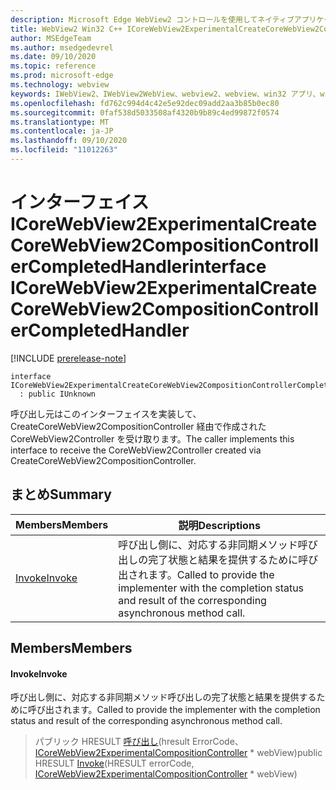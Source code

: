 ```yaml
---
description: Microsoft Edge WebView2 コントロールを使用してネイティブアプリケーションに web 技術 (HTML、CSS、JavaScript) を埋め込む
title: WebView2 Win32 C++ ICoreWebView2ExperimentalCreateCoreWebView2CompositionControllerCompletedHandler
author: MSEdgeTeam
ms.author: msedgedevrel
ms.date: 09/10/2020
ms.topic: reference
ms.prod: microsoft-edge
ms.technology: webview
keywords: IWebView2、IWebView2WebView、webview2、webview、win32 アプリ、win32、edge、ICoreWebView2、ICoreWebView2Controller、browser control、edge html、ICoreWebView2ExperimentalCreateCoreWebView2CompositionControllerCompletedHandler
ms.openlocfilehash: fd762c994d4c42e5e92dec09add2aa3b85b0ec80
ms.sourcegitcommit: 0faf538d5033508af4320b9b89c4ed99872f0574
ms.translationtype: MT
ms.contentlocale: ja-JP
ms.lasthandoff: 09/10/2020
ms.locfileid: "11012263"
---
```

# <span data-ttu-id="0d23b-104">インターフェイス ICoreWebView2ExperimentalCreateCoreWebView2CompositionControllerCompletedHandler</span><span class="sxs-lookup"><span data-stu-id="0d23b-104">interface ICoreWebView2ExperimentalCreateCoreWebView2CompositionControllerCompletedHandler</span></span> 

[!INCLUDE [prerelease-note](../../includes/prerelease-note.md)]

```
interface ICoreWebView2ExperimentalCreateCoreWebView2CompositionControllerCompletedHandler
  : public IUnknown
```

<span data-ttu-id="0d23b-105">呼び出し元はこのインターフェイスを実装して、CreateCoreWebView2CompositionController 経由で作成された CoreWebView2Controller を受け取ります。</span><span class="sxs-lookup"><span data-stu-id="0d23b-105">The caller implements this interface to receive the CoreWebView2Controller created via CreateCoreWebView2CompositionController.</span></span>

## <span data-ttu-id="0d23b-106">まとめ</span><span class="sxs-lookup"><span data-stu-id="0d23b-106">Summary</span></span>

 <span data-ttu-id="0d23b-107">Members</span><span class="sxs-lookup"><span data-stu-id="0d23b-107">Members</span></span>                        | <span data-ttu-id="0d23b-108">説明</span><span class="sxs-lookup"><span data-stu-id="0d23b-108">Descriptions</span></span>
--------------------------------|---------------------------------------------
[<span data-ttu-id="0d23b-109">Invoke</span><span class="sxs-lookup"><span data-stu-id="0d23b-109">Invoke</span></span>](#invoke) | <span data-ttu-id="0d23b-110">呼び出し側に、対応する非同期メソッド呼び出しの完了状態と結果を提供するために呼び出されます。</span><span class="sxs-lookup"><span data-stu-id="0d23b-110">Called to provide the implementer with the completion status and result of the corresponding asynchronous method call.</span></span>

## <span data-ttu-id="0d23b-111">Members</span><span class="sxs-lookup"><span data-stu-id="0d23b-111">Members</span></span>

#### <span data-ttu-id="0d23b-112">Invoke</span><span class="sxs-lookup"><span data-stu-id="0d23b-112">Invoke</span></span> 

<span data-ttu-id="0d23b-113">呼び出し側に、対応する非同期メソッド呼び出しの完了状態と結果を提供するために呼び出されます。</span><span class="sxs-lookup"><span data-stu-id="0d23b-113">Called to provide the implementer with the completion status and result of the corresponding asynchronous method call.</span></span>

> <span data-ttu-id="0d23b-114">パブリック HRESULT [呼び出し](#invoke)(hresult ErrorCode、 [ICoreWebView2ExperimentalCompositionController](icorewebview2experimentalcompositioncontroller.md) \* webView)</span><span class="sxs-lookup"><span data-stu-id="0d23b-114">public HRESULT [Invoke](#invoke)(HRESULT errorCode, [ICoreWebView2ExperimentalCompositionController](icorewebview2experimentalcompositioncontroller.md) \* webView)</span></span>

